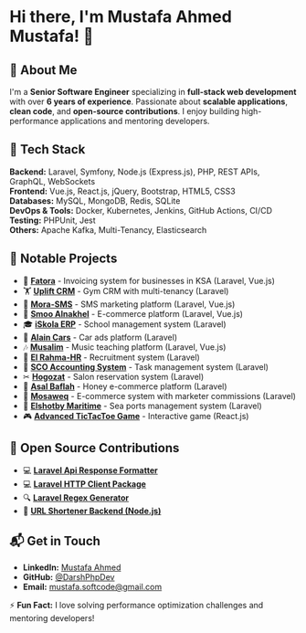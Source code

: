# Hi there, I'm Mustafa Ahmed Mustafa! 👋

## 🚀 About Me
I'm a **Senior Software Engineer** specializing in **full-stack web development** with over **6 years of experience**. Passionate about **scalable applications**, **clean code**, and **open-source contributions**. I enjoy building high-performance applications and mentoring developers.

## 🔧 Tech Stack

**Backend:** Laravel, Symfony, Node.js (Express.js), PHP, REST APIs, GraphQL, WebSockets  
**Frontend:** Vue.js, React.js, jQuery, Bootstrap, HTML5, CSS3  
**Databases:** MySQL, MongoDB, Redis, SQLite  
**DevOps & Tools:** Docker, Kubernetes, Jenkins, GitHub Actions, CI/CD  
**Testing:** PHPUnit, Jest  
**Others:** Apache Kafka, Multi-Tenancy, Elasticsearch  

## 📌 Notable Projects
- 🚀 **[Fatora](https://fatora.digital)** - Invoicing system for businesses in KSA (Laravel, Vue.js)
- 🏋️ **[Uplift CRM](http://crm.uplift16.com)** - Gym CRM with multi-tenancy (Laravel)
- 📩 **[Mora-SMS](https://www.mora-sa.com)** - SMS marketing platform (Laravel, Vue.js)
- 🛒 **[Smoo Alnakhel](https://smooalnakhel.com)** - E-commerce platform (Laravel, Vue.js)
- 🎓 **[iSkola ERP](https://mnfean.com)** - School management system (Laravel)
- 🚗 **[Alain Cars](https://app.elshotby-maritime.com)** - Car ads platform (Laravel)
- 🎶 **[Musalim](https://musalim.online)** - Music teaching platform (Laravel, Vue.js)
- 📑 **[El Rahma-HR](https://app.elrahma-hr.com/en)** - Recruitment system (Laravel)
- 🏢 **[SCO Accounting System](https://app.sco-eg.com)** - Task management system (Laravel)
- ✂ **[Hogozat](https://tictactoe-xo.vercel.app)** - Salon reservation system (Laravel)
- 🍯 **[Asal Baflah](https://asalbaflah.com)** - Honey e-commerce platform (Laravel)
- 🏬 **[Mosaweq](https://www.mora-sa.com)** - E-commerce system with marketer commissions (Laravel)
- 🌊 **[Elshotby Maritime](https://app.elshotby-maritime.com)** - Sea ports management system (Laravel)
- 🎮 **[Advanced TicTacToe Game](https://tictactoe-xo.vercel.app)** - Interactive game (React.js)

## 📢 Open Source Contributions
- 💻 **[Laravel Api Response Formatter]([https://github.com/DarshPhpDev/httpclient](https://github.com/DarshPhpDev/laravel-api-response-formatter))**
- 💻 **[Laravel HTTP Client Package](https://github.com/DarshPhpDev/httpclient)**
- 🔍 **[Laravel Regex Generator](https://github.com/DarshPhpDev/easyregex)**
- 🔗 **[URL Shortener Backend (Node.js)](https://github.com/DarshPhpDev/url-shortner-backend-node)**

## 📬 Get in Touch
- **LinkedIn:** [Mustafa Ahmed](https://www.linkedin.com/in/mustafa-ahmed2020/)
- **GitHub:** [@DarshPhpDev](https://github.com/DarshPhpDev)
- **Email:** mustafa.softcode@gmail.com

⚡ **Fun Fact:** I love solving performance optimization challenges and mentoring developers!

